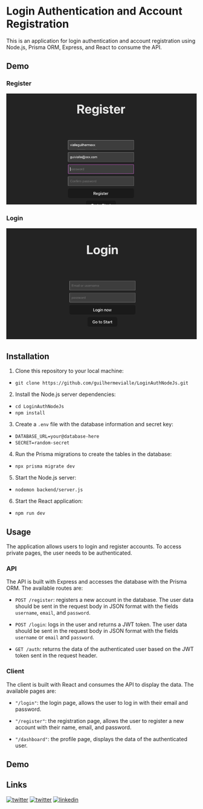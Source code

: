 
# Login Authentication and Account Registration

This is an application for login authentication and account registration using Node.js, Prisma ORM, Express, and React to consume the API.

## Demo

### Register
![](https://github.com/guilhermevialle/LoginAuthNodeJs/blob/main/preview/register-demo.gif)


### Login
 ![](https://github.com/guilhermevialle/LoginAuthNodeJs/blob/main/preview/login-demo.gif)

## Installation

1.  Clone this repository to your local machine:

- `git clone https://github.com/guilhermevialle/LoginAuthNodeJs.git` 

2.  Install the Node.js server dependencies:

- `cd LoginAuthNodeJs`
- `npm install`

3.  Create a `.env` file with the database information and secret key:

- `DATABASE_URL=your@database-here`
- `SECRET=random-secret` 

4.  Run the Prisma migrations to create the tables in the database:

- `npx prisma migrate dev` 

5.  Start the Node.js server:

- `nodemon backend/server.js` 

6.  Start the React application:

- `npm run dev` 


## Usage

The application allows users to login and register accounts. To access private pages, the user needs to be authenticated.

### API

The API is built with Express and accesses the database with the Prisma ORM. The available routes are:

-   `POST /register`: registers a new account in the database. The user data should be sent in the request body in JSON format with the fields `username`, `email`, and `password`.
    
-   `POST /login`: logs in the user and returns a JWT token. The user data should be sent in the request body in JSON format with the fields `username` or `email` and `password`.
    
-   `GET /auth`: returns the data of the authenticated user based on the JWT token sent in the request header.
    

### Client

The client is built with React and consumes the API to display the data. The available pages are:
    
-   `"/login"`: the login page, allows the user to log in with their email and password.
    
-   `"/register"`: the registration page, allows the user to register a new account with their name, email, and password.
    
-   `"/dashboard"`: the profile page, displays the data of the authenticated user.
    

## Demo

## Links
[![twitter](https://img.shields.io/badge/twitter-1DA1F2?style=for-the-badge&logo=twitter&logoColor=white)](https://twitter.com/guivialle)
[![twitter](https://img.shields.io/badge/Instagram-E4405F?style=for-the-badge&logo=instagram&logoColor=white)](https://www.instagram.com/guilherme.vialle/)
[![linkedin](https://img.shields.io/badge/linkedin-0A66C2?style=for-the-badge&logo=linkedin&logoColor=white)](https://www.linkedin.com/in/guilherme-vialle-4b1a9820a/)

